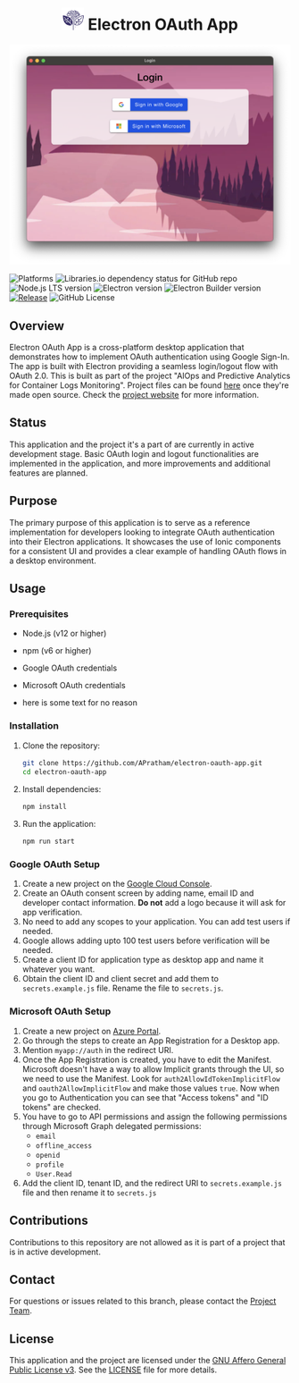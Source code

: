 <h1 align="center">
  <img src="assets/aiops.jpg" alt="Logo" width="40">
  Electron OAuth App
</h1>

<p align="center">
  <img src="assets/screenshot.png" alt="App Screenshot" width="600">
</p>


![Platforms](https://img.shields.io/badge/platforms-Windows%20%7C%20Mac%20%7C%20Linux-yellow)
![Libraries.io dependency status for GitHub repo](https://img.shields.io/librariesio/github/APratham/electron-oauth-app)
![Node.js LTS version](https://img.shields.io/badge/node-LTS-red.svg)
![Electron version](https://img.shields.io/badge/electron-^30.1.1-blue.svg)
![Electron Builder version](https://img.shields.io/badge/electron--builder-^24.13.3-blue.svg)
[![Release](https://github.com/APratham/electron-oauth-app-prod/actions/workflows/release.yml/badge.svg)](https://github.com/APratham/electron-oauth-app-prod/actions/workflows/release.yml)
![GitHub License](https://img.shields.io/github/license/APratham/electron-oauth-app)



## Overview

Electron OAuth App is a cross-platform desktop application that demonstrates how to implement OAuth authentication using Google Sign-In. The app is built with Electron providing a seamless login/logout flow with OAuth 2.0. This is built as part of the project "AIOps and Predictive Analytics for Container Logs Monitoring". Project files can be found [here](https://github.com/APratham/AIOps-containers) once they're made open source. Check the [project website](https://apratham.github.io/AIOps-containers) for more information.

## Status
This application and the project it's a part of are currently in active development stage. Basic OAuth login and logout functionalities are implemented in the application, and more improvements and additional features are planned.

## Purpose
The primary purpose of this application is to serve as a reference implementation for developers looking to integrate OAuth authentication into their Electron applications. It showcases the use of Ionic components for a consistent UI and provides a clear example of handling OAuth flows in a desktop environment.

## Usage
### Prerequisites
- Node.js (v12 or higher)
- npm (v6 or higher)
- Google OAuth credentials
- Microsoft OAuth credentials

- here is some text for no reason

### Installation
1. Clone the repository:
    ```bash
    git clone https://github.com/APratham/electron-oauth-app.git
    cd electron-oauth-app
    ```
2. Install dependencies:
    ```bash
    npm install
    ```
3. Run the application:
    ```bash
    npm run start
    ```

### Google OAuth Setup
1. Create a new project on the [Google Cloud Console](https://console.cloud.google.com/).
2. Create an OAuth consent screen by adding name, email ID and developer contact information. **Do not** add a logo because it will ask for app verification.
3. No need to add any scopes to your application. You can add test users if needed.
4. Google allows adding upto 100 test users before verification will be needed.
5. Create a client ID for application type as desktop app and name it whatever you want.
6. Obtain the client ID and client secret and add them to `secrets.example.js` file. Rename the file to `secrets.js`.

### Microsoft OAuth Setup
1. Create a new project on [Azure Portal](https://portal.azure.com/#home).
2. Go through the steps to create an App Registration for a Desktop app.
3. Mention `myapp://auth` in the redirect URI.
4. Once the App Registration is created, you have to edit the Manifest. Microsoft doesn't have a way to allow Implicit grants through the UI, so we need to use the Manifest. Look for `auth2AllowIdTokenImplicitFlow` and `oauth2AllowImplicitFlow` and make those values `true`. Now when you go to Authentication you can see that "Access tokens" and "ID tokens" are checked.
4. You have to go to API permissions and assign the following permissions through Microsoft Graph delegated permissions:
    - `email`
    - `offline_access`
    - `openid`
    - `profile`
    - `User.Read`
5. Add the client ID, tenant ID, and the redirect URI to `secrets.example.js` file and then rename it to `secrets.js`


## Contributions
Contributions to this repository are not allowed as it is part of a project that is in active development.

## Contact
For questions or issues related to this branch, please contact the [Project Team](https://github.com/APratham/electron-oauth-app/wiki#project-team).

## License
This application and the project are licensed under the [GNU Affero General Public License v3](https://opensource.org/license/agpl-v3). See the [LICENSE](LICENSE) file for more details.
